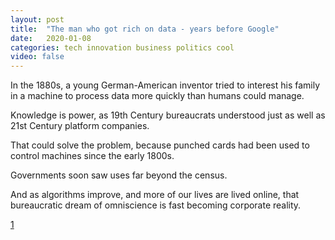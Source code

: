 ```yaml
---
layout: post
title:  "The man who got rich on data - years before Google"
date:   2020-01-08
categories: tech innovation business politics cool
video: false
---
```


In the 1880s, a young German-American inventor tried to interest his family in a machine to process data more quickly than humans could manage.

Knowledge is power, as 19th Century bureaucrats understood just as well as 21st Century platform companies.

That could solve the problem, because punched cards had been used to control machines since the early 1800s.

Governments soon saw uses far beyond the census.

And as algorithms improve, and more of our lives are lived online, that bureaucratic dream of omniscience is fast becoming corporate reality.

[1]

[1]: //www.bbc.co.uk/news/business-50578234


